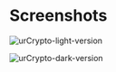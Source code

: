 # Screenshots

![urCrypto-light-version](https://github.com/user-attachments/assets/c1e22d16-5d43-4229-bb7c-6256b5df59d8)

![urCrypto-dark-version](https://github.com/user-attachments/assets/51e83e09-aa91-4cde-8f80-7cef25aa1863)

